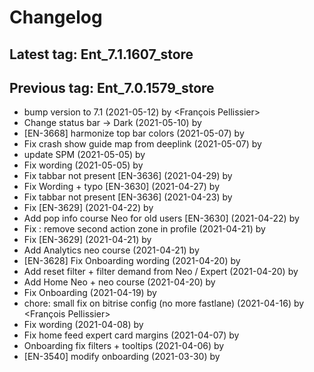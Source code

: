 # Changelog
## Latest tag: Ent_7.1.1607_store
## Previous tag: Ent_7.0.1579_store
* bump version to 7.1 (2021-05-12) by <François Pellissier>
* Change status bar -> Dark (2021-05-10) by <Jr>
* [EN-3668] harmonize top bar colors (2021-05-07) by <Jr>
* Fix crash show guide map from deeplink (2021-05-07) by <Jr>
* update SPM (2021-05-05) by <Jr>
* Fix wording (2021-05-05) by <Jr>
* Fix tabbar not present [EN-3636] (2021-04-29) by <Jr>
* Fix Wording + typo [EN-3630] (2021-04-27) by <Jr>
* Fix tabbar not present [EN-3636] (2021-04-23) by <Jr>
* Fix [EN-3629] (2021-04-22) by <Jr>
* Add pop info course Neo for old users [EN-3630] (2021-04-22) by <Jr>
* Fix : remove second action zone in profile (2021-04-21) by <Jr>
* Fix [EN-3629] (2021-04-21) by <Jr>
* Add Analytics neo course (2021-04-21) by <Jr>
* [EN-3628] Fix Onboarding wording (2021-04-20) by <Jr>
* Add reset filter + filter demand from Neo / Expert (2021-04-20) by <Jr>
* Add Home Neo + neo course (2021-04-20) by <Jr>
* Fix Onboarding (2021-04-19) by <Jr>
* chore: small fix on bitrise config (no more fastlane) (2021-04-16) by <François Pellissier>
* Fix wording (2021-04-08) by <Jr>
* Fix home feed expert card margins (2021-04-07) by <Jr>
* Onboarding fix filters + tooltips (2021-04-06) by <Jr>
* [EN-3540] modify onboarding (2021-03-30) by <Jr>
